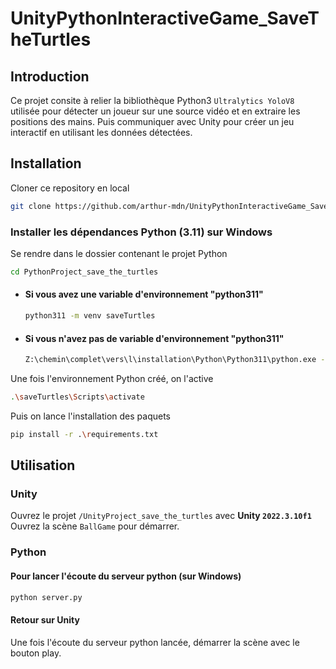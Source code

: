 ﻿# UnityPythonInteractiveGame_SaveTheTurtles

## Introduction
Ce projet consite à relier la bibliothèque Python3 `Ultralytics YoloV8` utilisée pour détecter un joueur sur une source vidéo et en extraire les positions des mains. Puis communiquer avec Unity pour créer un jeu interactif en utilisant les données détectées.


## Installation
Cloner ce repository en local
```bash
git clone https://github.com/arthur-mdn/UnityPythonInteractiveGame_SaveTheTurtles.git
```
### Installer les dépendances Python (3.11) sur Windows

Se rendre dans le dossier contenant le projet Python
```bash
cd PythonProject_save_the_turtles
```
- #### Si vous avez une variable d'environnement "python311"
    ```bash
    python311 -m venv saveTurtles 
    ```
- #### Si vous n'avez pas de variable d'environnement "python311"
    ```bash
    Z:\chemin\complet\vers\l\installation\Python\Python311\python.exe -m venv saveTurtles
    ```
Une fois l'environnement Python créé, on l'active
```bash
.\saveTurtles\Scripts\activate
```
Puis on lance l'installation des paquets
```bash
pip install -r .\requirements.txt
```

## Utilisation
### Unity
Ouvrez le projet `/UnityProject_save_the_turtles` avec **Unity `2022.3.10f1`** 
Ouvrez la scène `BallGame` pour démarrer.

### Python
#### Pour lancer l'écoute du serveur python (sur Windows)

```bash
python server.py
```

#### Retour sur Unity
Une fois l'écoute du serveur python lancée, démarrer la scène avec le bouton play.